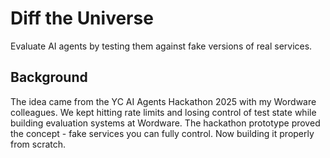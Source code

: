 # Diff the Universe

Evaluate AI agents by testing them against fake versions of real services.

## Background

The idea came from the YC AI Agents Hackathon 2025 with my Wordware colleagues. We kept hitting rate limits and losing control of test state while building evaluation systems at Wordware. The hackathon prototype proved the concept - fake services you can fully control. Now building it properly from scratch.
